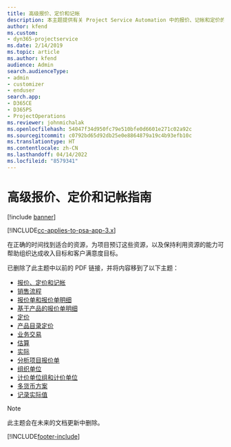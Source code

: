 ```yaml
---
title: 高级报价、定价和记帐
description: 本主题提供有关 Project Service Automation 中的报价、记帐和定价的信息。
author: kfend
ms.custom:
- dyn365-projectservice
ms.date: 2/14/2019
ms.topic: article
ms.author: kfend
audience: Admin
search.audienceType:
- admin
- customizer
- enduser
search.app:
- D365CE
- D365PS
- ProjectOperations
ms.reviewer: johnmichalak
ms.openlocfilehash: 54047f34d950fc79e510bfe0d6601e271c02a92c
ms.sourcegitcommit: c0792bd65d92db25e0e8864879a19c4b93efb10c
ms.translationtype: HT
ms.contentlocale: zh-CN
ms.lasthandoff: 04/14/2022
ms.locfileid: "8579341"
---
```

# <a name="advanced-quoting-pricing-and-billing-guide"></a>高级报价、定价和记帐指南

[!include [banner](../../includes/psa-now-project-operations.md)]

[!INCLUDE[cc-applies-to-psa-app-3.x](../../includes/cc-applies-to-psa-app-3x.md)]

在正确的时间找到适合的资源，为项目预订这些资源，以及保持利用资源的能力可帮助组织达成收入目标和客户满意度目标。 

已删除了此主题中以前的 PDF 链接，并将内容移到了以下主题：

- [报价、定价和记帐](../quote-bill-price.md)
- [销售流程](../basic-sales-process.md)
- [报价单和报价单明细](../basic-quote-lines.md)
- [基于产品的报价单明细](../product-based-quote-lines.md)
- [定价](../basic-pricing.md)
- [产品目录定价](../product-catalog-pricing.md)
- [业务交易](../basic-business-transactions.md)
- [估算](../estimates.md)
- [实际](../actuals.md)
- [分析项目报价单](../basic-analyzing-quotes.md)
- [组织单位](../advanced-organizational.md)
- [计价单位组和计价单位](../advanced-units.md)
- [多货币方案](../advanced-currency.md)
- [记录实际值](../advanced-actuals.md)

> [!NOTE]
> 此主题会在未来的文档更新中删除。 


[!INCLUDE[footer-include](../../includes/footer-banner.md)]
